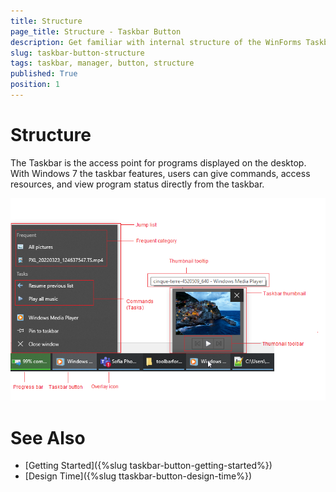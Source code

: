 ```yaml
---
title: Structure
page_title: Structure - Taskbar Button
description: Get familiar with internal structure of the WinForms Taskbar Button.  
slug: taskbar-button-structure
tags: taskbar, manager, button, structure
published: True
position: 1  
---
```


# Structure

The Taskbar is the access point for programs displayed on the desktop. With Windows 7 the taskbar features, users can give commands, access resources, and view program status directly from the taskbar. 
 

![WinForms Taskbar ButtonStructure Overview](images/taskbar-button-structure001.png) 

 
 

# See Also

* [Getting Started]({%slug taskbar-button-getting-started%})
* [Design Time]({%slug ttaskbar-button-design-time%}) 
 
        

